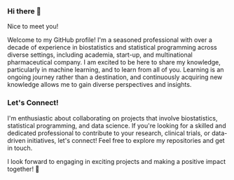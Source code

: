 ### Hi there 👋

Nice to meet you!

Welcome to my GitHub profile! I'm a seasoned professional with over a decade of experience in biostatistics and statistical programming across diverse settings, including academia, start-up, and multinational pharmaceutical company. I am excited to be here to share my knowledge, particularly in machine learning, and to learn from all of you. Learning is an ongoing journey rather than a destination, and continuously acquiring new knowledge allows me to gain diverse perspectives and insights.

### Let's Connect! 
I'm enthusiastic about collaborating on projects that involve biostatistics, statistical programming, and data science. If you're looking for a skilled and dedicated professional to contribute to your research, clinical trials, or data-driven initiatives, let's connect! Feel free to explore my repositories and get in touch.

I look forward to engaging in exciting projects and making a positive impact together! 🤝
